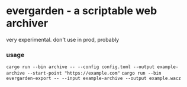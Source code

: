 # evergarden - a scriptable web archiver

very experimental. don't use in prod, probably

### usage

`cargo run --bin archive -- --config config.toml --output example-archive --start-point "https://example.com"`
`cargo run --bin evergarden-export -- --input example-archive --output example.wacz`
